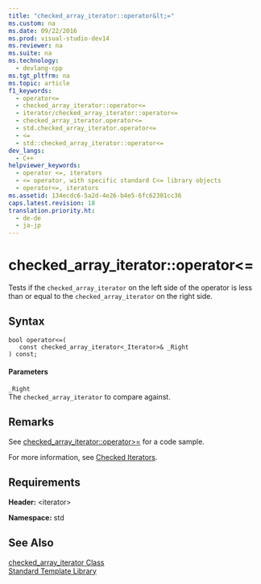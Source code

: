 ```yaml
---
title: "checked_array_iterator::operator&lt;="
ms.custom: na
ms.date: 09/22/2016
ms.prod: visual-studio-dev14
ms.reviewer: na
ms.suite: na
ms.technology: 
  - devlang-cpp
ms.tgt_pltfrm: na
ms.topic: article
f1_keywords: 
  - operator<=
  - checked_array_iterator::operator<=
  - iterator/checked_array_iterator::operator<=
  - checked_array_iterator.operator<=
  - std.checked_array_iterator.operator<=
  - <=
  - std::checked_array_iterator::operator<=
dev_langs: 
  - C++
helpviewer_keywords: 
  - operator <=, iterators
  - <= operator, with specific standard C<= library objects
  - operator<=, iterators
ms.assetid: 134ecdc6-5a2d-4e26-b4e5-6fc62301cc36
caps.latest.revision: 18
translation.priority.ht: 
  - de-de
  - ja-jp
---
```

# checked_array_iterator::operator&lt;=
Tests if the `checked_array_iterator` on the left side of the operator is less than or equal to the `checked_array_iterator` on the right side.  
  
## Syntax  
  
```  
bool operator<=(  
   const checked_array_iterator<_Iterator>& _Right  
) const;  
```  
  
#### Parameters  
 `_Right`  
 The `checked_array_iterator` to compare against.  
  
## Remarks  
 See [checked_array_iterator::operator>=](../vs140/checked_array_iterator--operator-=.md) for a code sample.  
  
 For more information, see [Checked Iterators](../vs140/checked-iterators.md).  
  
## Requirements  
 **Header:** <iterator\>  
  
 **Namespace:** std  
  
## See Also  
 [checked_array_iterator Class](../vs140/checked_array_iterator-class.md)   
 [Standard Template Library](../vs140/standard-template-library.md)